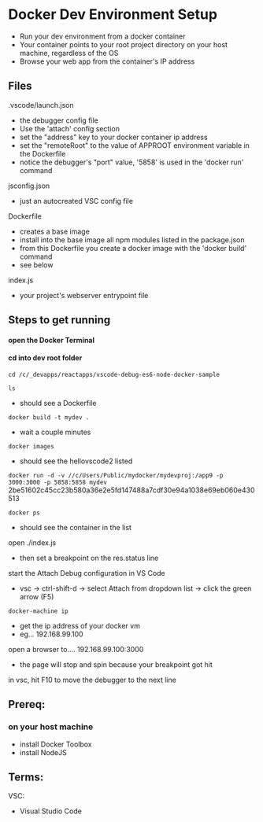 # Docker Dev Environment Setup
- Run your dev environment from a docker container
- Your container points to your root project directory on your host machine, regardless of the OS
- Browse your web app from the container's IP address



## Files
.vscode/launch.json
- the debugger config file
- Use the 'attach' config section
- set the "address" key to your docker container ip address
- set the "remoteRoot" to the value of APPROOT environment variable in the Dockerfile
- notice the debugger's "port" value, '5858' is used in the 'docker run' command

jsconfig.json
- just an autocreated VSC config file

Dockerfile
- creates a base image
- install into the base image all npm modules listed in the package.json
- from this Dockerfile you create a docker image with the 'docker build' command
- see below

index.js
- your project's webserver entrypoint file


## Steps to get running

#### open the Docker Terminal 

#### cd into dev root folder
``` cd /c/_devapps/reactapps/vscode-debug-es6-node-docker-sample ```

``` ls ```
- should see a Dockerfile

``` docker build -t mydev . ```
- wait a couple minutes

``` docker images ```
- should see the hellovscode2 listed

``` docker run -d -v //c/Users/Public/mydocker/mydevproj:/app9 -p 3000:3000 -p 5858:5858 mydev ```
2be51602c45cc23b580a36e2e5fd147488a7cdf30e94a1038e69eb060e430513


``` docker ps ```
- should see the container in the list

open ./index.js
- then set a breakpoint on the res.status line

start the Attach Debug configuration in VS Code
- vsc -> ctrl-shift-d -> select Attach from dropdown list -> click the green arrow (F5)

``` docker-machine ip ```
- get the ip address of your docker vm
- eg... 192.168.99.100


open a browser to....
192.168.99.100:3000
- the page will stop and spin because your breakpoint got hit

in vsc, hit F10 to move the debugger to the next line



## Prereq:

### on your host machine
- install Docker Toolbox
- install NodeJS






## Terms:

VSC:
- Visual Studio Code
